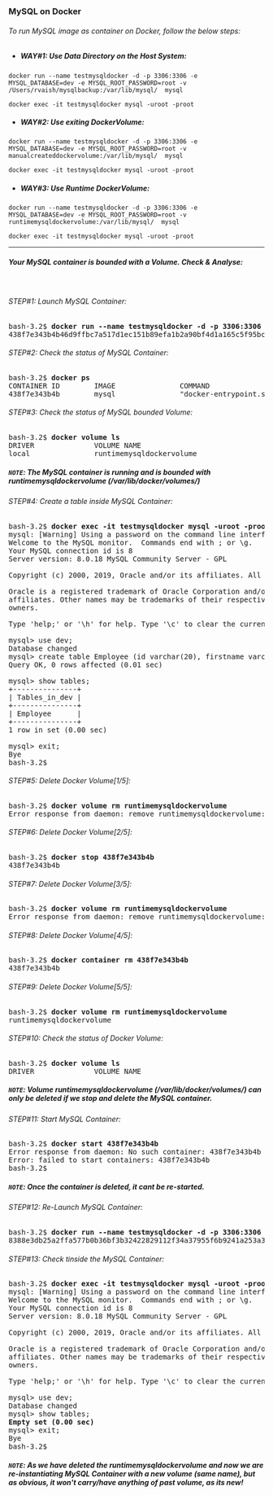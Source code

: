 ### MySQL on Docker

###### To run MySQL image as container on Docker, follow the below steps:

  - ##### WAY#1: Use Data Directory on the Host System:
```
docker run --name testmysqldocker -d -p 3306:3306 -e MYSQL_DATABASE=dev -e MYSQL_ROOT_PASSWORD=root -v /Users/rvaish/mysqlbackup:/var/lib/mysql/  mysql
```
```
docker exec -it testmysqldocker mysql -uroot -proot
```

  - ##### WAY#2: Use exiting DockerVolume: 
```
docker run --name testmysqldocker -d -p 3306:3306 -e MYSQL_DATABASE=dev -e MYSQL_ROOT_PASSWORD=root -v manualcreateddockervolume:/var/lib/mysql/  mysql
```
```
docker exec -it testmysqldocker mysql -uroot -proot
```

  - ##### WAY#3: Use Runtime DockerVolume:
```
docker run --name testmysqldocker -d -p 3306:3306 -e MYSQL_DATABASE=dev -e MYSQL_ROOT_PASSWORD=root -v runtimemysqldockervolume:/var/lib/mysql/  mysql
```
```
docker exec -it testmysqldocker mysql -uroot -proot
```

<hr>

##### *Your MySQL container is bounded with a Volume. Check & Analyse:*
<br>

###### *STEP#1: Launch MySQL Container:*
<pre>
bash-3.2$ <b>docker run --name testmysqldocker -d -p 3306:3306 -e MYSQL_DATABASE=dev -e MYSQL_ROOT_PASSWORD=root -v runtimemysqldockervolume:/var/lib/mysql/  mysql </b>
438f7e343b4b46d9ffbc7a517d1ec151b89efa1b2a90bf4d1a165c5f95bc4ee8
</pre>
###### *STEP#2: Check the status of MySQL Container:*
<pre>
bash-3.2$ <b>docker ps </b> 
CONTAINER ID        IMAGE               COMMAND                  CREATED             STATUS              PORTS                               NAMES
438f7e343b4b        mysql               "docker-entrypoint.s…"   5 seconds ago       Up 3 seconds        0.0.0.0:3306->3306/tcp, 33060/tcp   testmysqldocker
</pre>
###### *STEP#3: Check the status of MySQL bounded Volume:*
<pre>
bash-3.2$ <b>docker volume ls </b> 
DRIVER              VOLUME NAME
local               runtimemysqldockervolume
</pre>
##### *```NOTE```: The MySQL container is running and is bounded with runtimemysqldockervolume (/var/lib/docker/volumes/)*
###### *STEP#4: Create a table inside MySQL Container:*
<pre>
bash-3.2$ <b>docker exec -it testmysqldocker mysql -uroot -proot </b> 
mysql: [Warning] Using a password on the command line interface can be insecure.
Welcome to the MySQL monitor.  Commands end with ; or \g.
Your MySQL connection id is 8
Server version: 8.0.18 MySQL Community Server - GPL

Copyright (c) 2000, 2019, Oracle and/or its affiliates. All rights reserved.

Oracle is a registered trademark of Oracle Corporation and/or its
affiliates. Other names may be trademarks of their respective
owners.

Type 'help;' or '\h' for help. Type '\c' to clear the current input statement.

mysql> use dev;
Database changed
mysql> create table Employee (id varchar(20), firstname varchar(20));
Query OK, 0 rows affected (0.01 sec)

mysql> show tables;
+---------------+
| Tables_in_dev |
+---------------+
| Employee      |
+---------------+
1 row in set (0.00 sec)

mysql> exit;
Bye
bash-3.2$ 
</pre>
###### *STEP#5: Delete Docker Volume[1/5]:*
<pre>
bash-3.2$ <b>docker volume rm runtimemysqldockervolume </b> 
Error response from daemon: remove runtimemysqldockervolume: volume is in use - [438f7e343b4b46d9ffbc7a517d1ec151b89efa1b2a90bf4d1a165c5f95bc4ee8]
</pre>
###### *STEP#6: Delete Docker Volume[2/5]:*
<pre>
bash-3.2$ <b>docker stop 438f7e343b4b </b> 
438f7e343b4b
</pre>
###### *STEP#7: Delete Docker Volume[3/5]:*
<pre>
bash-3.2$ <b>docker volume rm runtimemysqldockervolume </b> 
Error response from daemon: remove runtimemysqldockervolume: volume is in use - [438f7e343b4b46d9ffbc7a517d1ec151b89efa1b2a90bf4d1a165c5f95bc4ee8]
</pre>
###### *STEP#8: Delete Docker Volume[4/5]:*
<pre>
bash-3.2$ <b>docker container rm 438f7e343b4b </b> 
438f7e343b4b
</pre>
###### *STEP#9: Delete Docker Volume[5/5]:*
<pre>
bash-3.2$ <b>docker volume rm runtimemysqldockervolume </b> 
runtimemysqldockervolume
</pre>
###### *STEP#10: Check the status of Docker Volume:*
<pre>
bash-3.2$ <b>docker volume ls </b> 
DRIVER              VOLUME NAME
</pre>
##### *```NOTE```: Volume runtimemysqldockervolume (/var/lib/docker/volumes/) can only be deleted if we stop and delete the MySQL container.*
###### *STEP#11: Start MySQL Container:*
<pre>
bash-3.2$ <b>docker start 438f7e343b4b </b> 
Error response from daemon: No such container: 438f7e343b4b
Error: failed to start containers: 438f7e343b4b
bash-3.2$ 
</pre>
##### *```NOTE```: Once the container is deleted, it cant be re-started.*
###### *STEP#12: Re-Launch MySQL Container:*
<pre>
bash-3.2$ <b>docker run --name testmysqldocker -d -p 3306:3306 -e MYSQL_DATABASE=dev -e MYSQL_ROOT_PASSWORD=root -v runtimemysqldockervolume:/var/lib/mysql/  mysql </b> 
8388e3db25a2ffa577b0b36bf3b32422829112f34a37955f6b9241a253a32af3
</pre>
###### *STEP#13: Check tinside the MySQL Container:*
<pre>
bash-3.2$ <b>docker exec -it testmysqldocker mysql -uroot -proot </b> 
mysql: [Warning] Using a password on the command line interface can be insecure.
Welcome to the MySQL monitor.  Commands end with ; or \g.
Your MySQL connection id is 8
Server version: 8.0.18 MySQL Community Server - GPL

Copyright (c) 2000, 2019, Oracle and/or its affiliates. All rights reserved.

Oracle is a registered trademark of Oracle Corporation and/or its
affiliates. Other names may be trademarks of their respective
owners.

Type 'help;' or '\h' for help. Type '\c' to clear the current input statement.

mysql> use dev;
Database changed
mysql> show tables;
<b>Empty set (0.00 sec) </b> 
mysql> exit;
Bye
bash-3.2$ 
</pre>
##### *```NOTE```: As we have deleted the runtimemysqldockervolume and now we are re-instantiating  MySQL Container with a new volume (same name), but as obvious, it won't carry/have anything of past volume, as its new!*
</pre>

